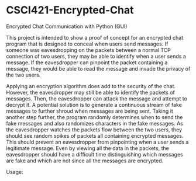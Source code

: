 # CSCI421-Encrypted-Chat
Encrypted Chat Communication with Python (GUI)

This project is intended to show a proof of concept for an encrypted chat program that is designed to conceal when users send messages. 
If someone was eavesdropping on the packets between a normal TCP connection of two users, they may be able to identify when a user sends a 
message. If the eavesdropper can pinpoint the packet containing a message, they would be able to read the message and invade the privacy
of the two users. 

Applying an encryption algorithm does add to the security of the chat. However, the eavesdropper may still be able to identify
the packets of messages. Then, the eavesdropper can attack the message and attempt to decrypt it. A potential solution is to generate
a continuous stream of fake messages to further shroud when messages are being sent. Taking it another step further, the program
randomly determines when to send the fake messages and also randomizes characters in the fake messages. As the eavesdropper watches
the packets flow between the two users, they should see random spikes of packets all containing encrypted messages. This should prevent
an eavesdropper from pinpointing when a user sends a legitimate message. Even by viewing all the data in the packets, the eavesdropper
should have a difficult time distinguishing which messages are fake and which are not since all the messages are encrypted. 


Usage:

